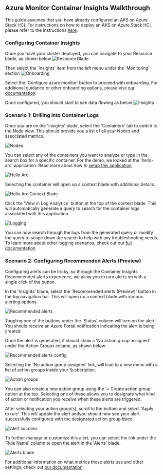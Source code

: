 ## Azure Monitor Container Insights Walkthrough
This guide assumes that you have already configured an AKS on Azure Stack HCI. For instructions on how to deploy an AKS on Azure Stack HCI, please refer to the instructions [here](https://github.com/Azure/aks-hci/blob/main/eval/steps/1_AKSHCI_Azure.md).

### Configuring Container Insights
Once you have your cluster deployed, you can navigate to your Resource blade, as shown below
![Resource Blade](./AKSHCIResource.png)

Then select the 'Insights' item from the left menu under the 'Monitoring' section
![Onboarding](./AKSHCIOnboarding.png)

Select the 'Configure azure monitor' button to proceed with onboarding. For additional guidance or other onboarding options, please visit [our documentation](https://aka.ms/azcoinarc).

Once configured, you should start to see data flowing as below
![Insights](./AKSHCIInsights.png)

### Scenario 1: Drilling into Container Logs

Once you are on the 'Insights' blade, select the 'Containers' tab to switch to the Node view. This should provide you a list of all your Nodes and associated metrics.

![Nodes](./AKSHCIContainers.png)

You can select any of the containers you want to analyze or type in the search box for a specific container. For the demo, we looked at the 'hello-arc' application. Read more about how to [setup this application](https://azurearcjumpstart.io/azure_arc_jumpstart/azure_arc_k8s/day2/aks_stack_hci/aks_hci_gitops_basic/).

![Hello Arc](./AKSHCIHelloArc.png)

Selecting the container will open up a context blade with additional details.

![Hello Arc Context Blade](./AKSHCIHelloArcContext.png)

Click the 'View in Log Analytics' button at the top of the context blade. This will automatically generate a query to search for the container logs associated with this application.

![Logging](./AKSHCILogs.png)

You can now search through the logs from the generated query or modify the query to scope down the search to help with any troubleshooting needs. To learn more about other logging scenarios, check out our [full documentation](https://docs.microsoft.com/azure/azure-monitor/containers/container-insights-log-query).

### Scenario 2: Configuring Recommended Alerts (Preview)

Configuring alerts can be tricky, so through the Container Insights Recommended alerts experience, we allow you to turn alerts on with a single click of the button.

In the 'Insights' blade, select the 'Recommended alerts (Preview)' button in the top navigation bar. This will open up a context blade with various alerting options.

![Recommended alerts](./AKSHCIAlerts.png)

Toggling one of the buttons under the 'Status' column will turn on the alert. You should receive an Azure Portal notification indicating the alert is being created.

Once the alert is generated, it should show a 'No action group assigned' under the Action Groups column, as shown below:

![Recommended alerts config](./AKSHCIAlertsConfiguration.png)

Selecting the 'No action group assigned' link, will lead to a new menu with a list of action groups inside your Susbcription.

![Action groups](./AKSHCIActionGroups.png)

You can also create a new action group using the '+ Create action group' option at the top. Selecting one of these allows you to designate what kind of action or notification you receive when these alerts are triggered.

After selecting your action group(s), scroll to the bottom and select 'Apply to rule'. This will update the alert andyou should now see your alert successfully configured with the designated action group listed.

![Alert success](./AKSHCIAlertSuccess.png)

To further manage or customize this alert, you can select the link under the 'Rule Name' column to open the alert in the 'Alerts' blade.

![Alerts blade](./AKSHCIAlertsBlade.png)

For additional information on what metrics these alerts use and other settings, check out [our documentation](https://docs.microsoft.com/azure/azure-monitor/containers/container-insights-metric-alerts).